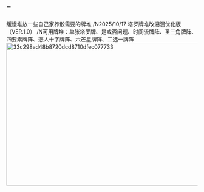 # -
缓慢堆放一些自己家养骰需要的牌堆
/N2025/10/17 塔罗牌堆改溯洄优化版（VER.1.0）
/N可用牌堆：单张塔罗牌、是或否问题、时间流牌阵、圣三角牌阵、四要素牌阵、恋人十字牌阵、六芒星牌阵、二选一牌阵
<img width="1641" height="375" alt="33c298ad48b8720dcd8710dfec077733" src="https://github.com/user-attachments/assets/d893fdf4-deab-4ec1-bd48-b14272b9f78b" />
